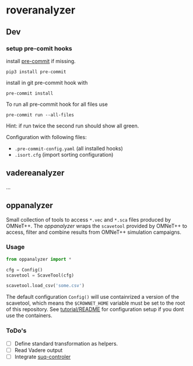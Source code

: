 # roveranalyzer

## Dev

### setup pre-comit hooks

install [pre-commit](https://pre-commit.com/#config-args) if missing.

```
pip3 install pre-commit
```

install in git pre-commit hook with

```
pre-commit install
```

To run all pre-commit hook for all files use

```
pre-commit run --all-files
```

Hint: if run twice the second run should show all green.

Configuration with following files:

- `.pre-commit-config.yaml` (all installed hooks)
- `.isort.cfg` (import sorting configuration)



## vadereanalyzer

...

## oppanalyzer

Small collection of tools to access `*.vec` and
`*.sca` files produced by OMNeT++. The *oppanalyzer*
wraps the `scavetool` provided by OMNeT++ to
access, filter and combine results from OMNeT++ simulation
campaigns.

### Usage

```python
from oppanalyzer import *

cfg = Config()
scavetool = ScaveTool(cfg)

scavetool.load_csv('some.csv')

```

The default configuration `Config()` will use
containrized a version of the scavetool, which means
the `$CROWNET_HOME` variable must be set to the
root of this repository. See [tutorial/README](tutorial/README.md)
for configuration setup if you dont use the containers.

### ToDo's

- [ ] Define standard transformation as helpers.
- [ ] Read Vadere output
- [ ] Integrate [suq-controler](https://gitlab.lrz.de/vadere/suq-controller)
